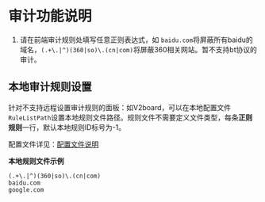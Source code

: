 # 审计功能说明

1. 请在前端审计规则处填写任意正则表达式，如 `baidu.com`将屏蔽所有baidu的域名，`(.+\.|^)(360|so)\.(cn|com)`将屏蔽360相关网站。暂不支持bt协议的审计。

## 本地审计规则设置

针对不支持远程设置审计规则的面板：如V2board，可以在本地配置文件`
RuleListPath`设置本地规则文件路径。规则文件不需要定义文件类型，每条**正则规则**一行，默认本地规则ID标号为-1。

配置文件详见：[配置文件说明](../config/README.md)

**本地规则文件示例**
```
(.+\.|^)(360|so)\.(cn|com)
baidu.com
google.com
```